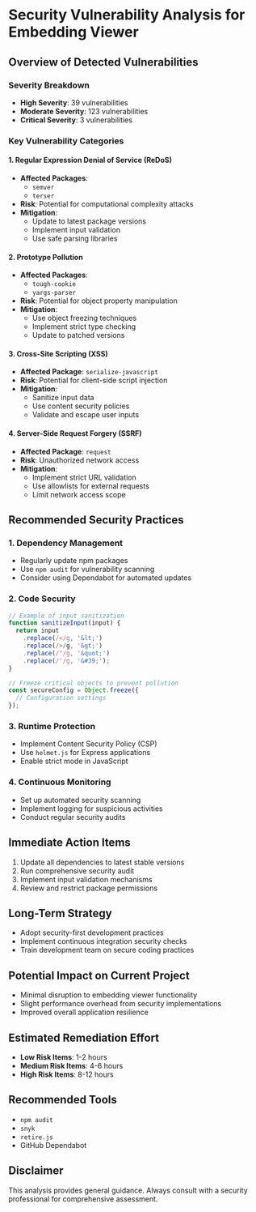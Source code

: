 # Security Vulnerability Analysis for Embedding Viewer

## Overview of Detected Vulnerabilities

### Severity Breakdown
- **High Severity**: 39 vulnerabilities
- **Moderate Severity**: 123 vulnerabilities
- **Critical Severity**: 3 vulnerabilities

### Key Vulnerability Categories

#### 1. Regular Expression Denial of Service (ReDoS)
- **Affected Packages**: 
  - `semver`
  - `terser`
- **Risk**: Potential for computational complexity attacks
- **Mitigation**: 
  - Update to latest package versions
  - Implement input validation
  - Use safe parsing libraries

#### 2. Prototype Pollution
- **Affected Packages**:
  - `tough-cookie`
  - `yargs-parser`
- **Risk**: Potential for object property manipulation
- **Mitigation**:
  - Use object freezing techniques
  - Implement strict type checking
  - Update to patched versions

#### 3. Cross-Site Scripting (XSS)
- **Affected Package**: `serialize-javascript`
- **Risk**: Potential for client-side script injection
- **Mitigation**:
  - Sanitize input data
  - Use content security policies
  - Validate and escape user inputs

#### 4. Server-Side Request Forgery (SSRF)
- **Affected Package**: `request`
- **Risk**: Unauthorized network access
- **Mitigation**:
  - Implement strict URL validation
  - Use allowlists for external requests
  - Limit network access scope

## Recommended Security Practices

### 1. Dependency Management
- Regularly update npm packages
- Use `npm audit` for vulnerability scanning
- Consider using Dependabot for automated updates

### 2. Code Security
```javascript
// Example of input sanitization
function sanitizeInput(input) {
  return input
    .replace(/</g, '&lt;')
    .replace(/>/g, '&gt;')
    .replace(/"/g, '&quot;')
    .replace(/'/g, '&#39;');
}

// Freeze critical objects to prevent pollution
const secureConfig = Object.freeze({
  // Configuration settings
});
```

### 3. Runtime Protection
- Implement Content Security Policy (CSP)
- Use `helmet.js` for Express applications
- Enable strict mode in JavaScript

### 4. Continuous Monitoring
- Set up automated security scanning
- Implement logging for suspicious activities
- Conduct regular security audits

## Immediate Action Items
1. Update all dependencies to latest stable versions
2. Run comprehensive security audit
3. Implement input validation mechanisms
4. Review and restrict package permissions

## Long-Term Strategy
- Adopt security-first development practices
- Implement continuous integration security checks
- Train development team on secure coding practices

## Potential Impact on Current Project
- Minimal disruption to embedding viewer functionality
- Slight performance overhead from security implementations
- Improved overall application resilience

## Estimated Remediation Effort
- **Low Risk Items**: 1-2 hours
- **Medium Risk Items**: 4-6 hours
- **High Risk Items**: 8-12 hours

## Recommended Tools
- `npm audit`
- `snyk`
- `retire.js`
- GitHub Dependabot

## Disclaimer
This analysis provides general guidance. Always consult with a security professional for comprehensive assessment.
